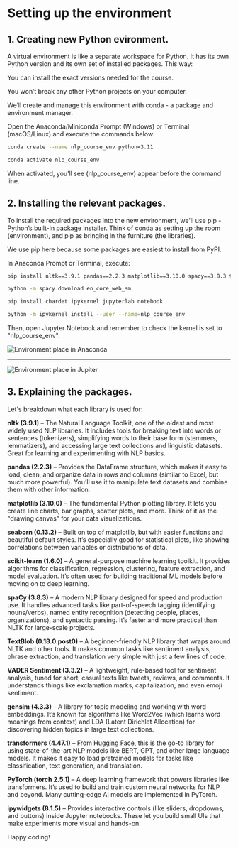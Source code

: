 # Setting up the environment

## 1. Creating new Python evironment.

A virtual environment is like a separate workspace for Python. It has its own Python version and its own set of installed packages. This way:

You can install the exact versions needed for the course.

You won’t break any other Python projects on your computer.

We’ll create and manage this environment with conda - a package and environment manager.

Open the Anaconda/Miniconda Prompt (Windows) or Terminal (macOS/Linux) and execute the commands below:

```bash
conda create --name nlp_course_env python=3.11

conda activate nlp_course_env
```

When activated, you’ll see (nlp_course_env) appear before the command line.

## 2. Installing the relevant packages.

To install the required packages into the new environment, we'll use pip - Python’s built-in package installer. Think of conda as setting up the room (environment), and pip as bringing in the furniture (the libraries).

We use pip here because some packages are easiest to install from PyPI.

In Anaconda Prompt or Terminal, execute:

```bash
pip install nltk==3.9.1 pandas==2.2.3 matplotlib==3.10.0 spacy==3.8.3 textblob==0.18.0.post0 vaderSentiment==3.3.2 transformers==4.47.1 scikit-learn==1.6.0 gensim==4.3.3 seaborn==0.13.2 torch==2.5.1 ipywidgets==8.1.5
```

```bash
python -m spacy download en_core_web_sm
```

```bash
pip install chardet ipykernel jupyterlab notebook
```

```bash
python -m ipykernel install --user --name=nlp_course_env
```

Then, open Jupyter Notebook and remember to check the kernel is set to "nlp_course_env".

![Environment place in Anaconda](https://img-c.udemycdn.com/redactor/raw/article_lecture/2025-08-27_11-30-59-e7ffcfdf05ffd42e4731c424d8e28233.jpg)

***

![Environment place in Jupiter](https://img-c.udemycdn.com/redactor/raw/article_lecture/2025-08-27_11-30-59-7a95f86e398a6d6a15137045fc5c356a.jpg)

## 3. Explaining the packages.

Let's breakdown what each library is used for:

**nltk (3.9.1)** – The Natural Language Toolkit, one of the oldest and most widely used NLP libraries. It includes tools for breaking text into words or sentences (tokenizers), simplifying words to their base form (stemmers, lemmatizers), and accessing large text collections and linguistic datasets. Great for learning and experimenting with NLP basics.

**pandas (2.2.3)** – Provides the DataFrame structure, which makes it easy to load, clean, and organize data in rows and columns (similar to Excel, but much more powerful). You’ll use it to manipulate text datasets and combine them with other information.

**matplotlib (3.10.0)** – The fundamental Python plotting library. It lets you create line charts, bar graphs, scatter plots, and more. Think of it as the "drawing canvas" for your data visualizations.

**seaborn (0.13.2)** – Built on top of matplotlib, but with easier functions and beautiful default styles. It’s especially good for statistical plots, like showing correlations between variables or distributions of data.

**scikit-learn (1.6.0)** – A general-purpose machine learning toolkit. It provides algorithms for classification, regression, clustering, feature extraction, and model evaluation. It’s often used for building traditional ML models before moving on to deep learning.

**spaCy (3.8.3)** – A modern NLP library designed for speed and production use. It handles advanced tasks like part-of-speech tagging (identifying nouns/verbs), named entity recognition (detecting people, places, organizations), and syntactic parsing. It’s faster and more practical than NLTK for large-scale projects.

**TextBlob (0.18.0.post0)** – A beginner-friendly NLP library that wraps around NLTK and other tools. It makes common tasks like sentiment analysis, phrase extraction, and translation very simple with just a few lines of code.

**VADER Sentiment (3.3.2)** – A lightweight, rule-based tool for sentiment analysis, tuned for short, casual texts like tweets, reviews, and comments. It understands things like exclamation marks, capitalization, and even emoji sentiment.

**gensim (4.3.3)** – A library for topic modeling and working with word embeddings. It’s known for algorithms like Word2Vec (which learns word meanings from context) and LDA (Latent Dirichlet Allocation) for discovering hidden topics in large text collections.

**transformers (4.47.1)** – From Hugging Face, this is the go-to library for using state-of-the-art NLP models like BERT, GPT, and other large language models. It makes it easy to load pretrained models for tasks like classification, text generation, and translation.

**PyTorch (torch 2.5.1)** – A deep learning framework that powers libraries like transformers. It’s used to build and train custom neural networks for NLP and beyond. Many cutting-edge AI models are implemented in PyTorch.

**ipywidgets (8.1.5)** – Provides interactive controls (like sliders, dropdowns, and buttons) inside Jupyter notebooks. These let you build small UIs that make experiments more visual and hands-on.

Happy coding!